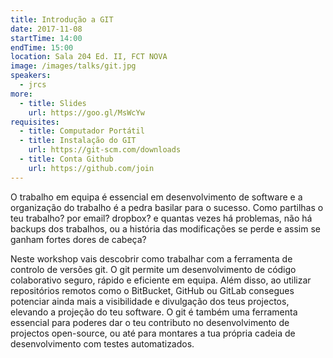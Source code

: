 ```yaml
---
title: Introdução a GIT
date: 2017-11-08
startTime: 14:00
endTime: 15:00
location: Sala 204 Ed. II, FCT NOVA
image: /images/talks/git.jpg
speakers:
  - jrcs
more:
  - title: Slides
    url: https://goo.gl/MsWcYw
requisites:
  - title: Computador Portátil
  - title: Instalação do GIT
    url: https://git-scm.com/downloads
  - title: Conta Github
    url: https://github.com/join
---
```


O trabalho em equipa é essencial em desenvolvimento de software e a organização do trabalho é a pedra basilar para o sucesso. Como partilhas o teu trabalho? por email? dropbox? e quantas vezes há problemas, não há backups dos trabalhos, ou a história das modificações se perde e assim se ganham fortes dores de cabeça?

Neste workshop vais descobrir como trabalhar com a ferramenta de controlo de versões git. O git permite um desenvolvimento de código colaborativo seguro, rápido e eficiente em equipa. Além disso, ao utilizar repositórios remotos como o BitBucket, GitHub ou GitLab consegues potenciar ainda mais a visibilidade e divulgação dos teus projectos, elevando a projeção do teu software. O git é também uma ferramenta essencial para poderes dar o teu contributo no desenvolvimento de projectos open-source, ou até para montares a tua própria cadeia de desenvolvimento com testes automatizados.

